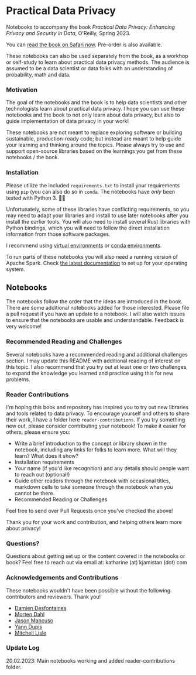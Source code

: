# Practical Data Privacy

Notebooks to accompany the book _Practical Data Privacy: Enhancing Privacy and Security in Data_, O'Reilly, Spring 2023.

You can [read the book on Safari now](https://www.oreilly.com/library/view/practical-data-privacy/9781098129453/). Pre-order is also available.

These notebooks can also be used separately from the book, as a workhop or self-study to learn about practical data privacy methods. The audience is assumed to be a data scientist or data folks with an understanding of probability, math and data. 

### Motivation

The goal of the notebooks and the book is to help data scientists and other technologists learn about practical data privacy. I hope you can use these notebooks and the book to not only learn about data privacy, but also to guide implementation of data privacy in your work!

These notebooks are not meant to replace exploring software or building sustainable, production-ready code; but instead are meant to help guide your learning and thinking around the topics. Please always try to use and support open-source libraries based on the learnings you get from these notebooks / the book.

### Installation

Please utilize the included `requirements.txt` to install your requirements using `pip` (you can also do so in `conda`. The notebooks have *only* been tested with Python 3. 🙌🏻

Unfortunately, some of these libraries have conflicting requirements, so you may need to adapt your libraries and install to use later notebooks after you install the earlier tools. You will also need to install several Rust libraries with Python bindings, which you will need to follow the direct installation information from those software packages.

I recommend using [virtual environments](https://packaging.python.org/en/latest/guides/installing-using-pip-and-virtual-environments/) or [conda environments](https://conda.io/docs/user-guide/tasks/manage-environments.html). 

To run parts of these notebooks you will also need a running version of Apache Spark. Check [the latest documentation](https://spark.apache.org/downloads.html) to set up for your operating system.


Notebooks
--------

The notebooks follow the order that the ideas are introduced in the book. There are some additional notebooks added for those interested. Please file a pull request if you have an update to a notebook. I will also watch issues to ensure that the notebooks are usable and understandable. Feedback is very welcome!

### Recommended Reading and Challenges

Several notebooks have a recommended reading and additional challenges section. I may update this README with additional reading of interest on this topic. I also recommend that you try out at least one or two challenges, to expand the knowledge you learned and practice using this for new problems.

### Reader Contributions

I'm hoping this book and repository has inspired you to try out new libraries and tools related to data privacy. To encourage yourself and others to share their work, I have a folder here `reader-contributions`. If you try something new out, please consider contributing your notebook! To make it easier for others, please ensure you:

- Write a brief introduction to the concept or library shown in the notebook, including any links for folks to learn more. What will they learn? What does it show?
- Installation requirements
- Your name (if you'd like recognition) and any details should people want to reach out (optional!)
- Guide other readers through the notebook with occasional titles, markdown cells to take someone through the notebook when you cannot be there.
- Recommended Reading or Challenges

Feel free to send over Pull Requests once you've checked the above!

Thank you for your work and contribution, and helping others learn more about privacy!

### Questions?

Questions about getting set up or the content covered in the notebooks or book? Feel free to reach out via email at: katharine (at) kjamistan (dot) com

### Acknowledgements and Contributions

These notebooks wouldn't have been possible without the following contributors and reviewers. Thank you!

- [Damien Desfontaines](https://desfontain.es/serious.html)
- [Morten Dahl](https://github.com/mortendahl)
- [Jason Mancuso](https://github.com/jvmncs)
- [Yann Dupis](https://github.com/yanndupis)
- [Mitchell Lisle](https://github.com/mitchelllisle)

### Update Log

20.02.2023: Main notebooks working and added reader-contributions folder.
